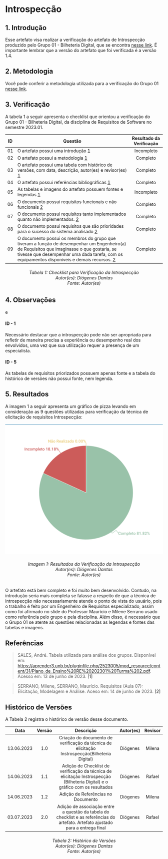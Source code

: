 # Introspecção
## 1. Introdução
Esse artefato visa realizar a verificação do artefato de Introspecção produzido pelo Grupo 01 - Bilheteria Digital, que se encontra [nesse link](https://requisitos-de-software.github.io/2023.1-BilheteriaDigital/elicitacao/tecnicas/introspeccao/).
É importante lembrar que a versão do artefato que foi verificada é a versão 1.4.

## 2. Metodologia
Você pode conferir a metodologia utilizada para a verificação do Grupo 01 [nesse link](https://requisitos-de-software.github.io/2023.1-Twitch/verificacao_grupo01/planejamento/).

## 3. Verificação

A tabela 1 a seguir apresenta o checklist que orientou a verificação do Grupo 01 - Bilheteria Digital, da disciplina de Requisitos de Software no semestre 2023.01.

| ID |Questão| Resultado da Verificação |
| :---: | --- | :---: |
| 01 | O artefato possui uma introdução [1](#1) | Incompleto|
| 02 | O artefato possui a metodologia  [1](#1) | Completo |
| 03 | O artefato possui uma tabela com histórico de versões, com data, descrição, autor(es) e revisor(es) [1](#1) | Completo |
| 04 | O artefato possui referências bibliográficas [1](#1) | Completo |
| 05 | As tabelas e imagens do artefato possuem fontes e legendas [1](#1) | Incompleto  |
| 06 | O documento possui requisitos funcionais e não funcionais [2](#2)| Completo |
| 07 | O documento possui requisitos tanto implementados quanto não implementados. [2](#2) | Completo |
| 08 | O documento possui requisitos que são prioridades para o sucesso do sistema analisado [2](#2) | Completo |
| 09 | O documento possui os membros do grupo que tiveram a função de desempenhar um Engenheiro(a) de Requisitos que imaginasse o que gostaria, se tivesse que desempenhar uma dada tarefa, com os equipamentos disponíveis e demais recursos. [2](#2) | Completo |


<h6 align = "center"> Tabela 1: Checklist para Verificação da Introspecção
<br> Autor(es): Diógenes Dantas
<br>Fonte: Autor(es)</h6>

## 4. Observações
e
#### ID - 1

Necessário destacar que a introspecção pode não ser apropriada para refletir de maneira precisa a experiência ou desempenho real dos envolvidos, uma vez que sua utilização requer a presença de um especialista. 

#### ID - 5

As tabelas de requisitos priorizados possuem apenas fonte e a tabela do histórico de versões não possui fonte, nem legenda.

## 5. Resultados
A imagem 1 a seguir apresenta um gráfico de pizza levando em consideração as 9 questões utilizadas para verificação da técnica de elicitação de requisitos Introspecção:

![Resultados Instrospecção](./imagens_verifica01/introspeccao.png)
<h6 align = "center"> Imagem 1: Resultados da Verificação da Introspecção
<br> Autor(es): Diógenes Dantas
<br>Fonte: Autor(es)</h6>

O artefato está bem completo e foi muito bem desenvolvido. Contudo, na introdução seria mais completa se falasse a respeito de que a técnica de introspecção não necessariamente atende o ponto de vista do usuário, pois o trabalho é feito por um Engenheiro de Requisitos especializado, assim como foi afirmado no slide do Professor Maurício e Milene Serrano usado como referência pelo grupo e pela disciplina. Além disso, é necessário que o Grupo 01 se atente as questões relacionadas as legendas e fontes das tabelas e imagens.

## Referências

>SALES, André. Tabela utilizada para análise dos grupos. Disponível em: https://aprender3.unb.br/pluginfile.php/2523005/mod_resource/content/31/Plano_de_Ensino%20RE%20202301%20Turma%202.pdf. Acesso em: 13 de junho de 2023. <a id="1">[1]</a>

>SERRANO, Milene, SERRANO, Maurício. Requisitos (Aula 07): Elicitação, Modelagem e Análise. Aceso em: 14 de junho de 2023. <a id="2">[2]</a>

## Histórico de Versões

A Tabela 2 registra o histórico de versão desse documento.

|    Data    | Versão | Descrição                                                                      | Autor(es)  | Revisor  |
| :--------: | :----: | :----------------------------------------------------------------------------: | :--------: | :------: |
| 13.06.2023 | 1.0    | Criação do documento de verificação da técnica de elicitação Instrospecção(Bilheteria Digital) |   Diógenes  |  Milena  |
| 14.06.2023 | 1.1    | Adição de Checklist de verificação da técnica de elicitação Instrospecção (Bilheteria Digital) e o gráfico com os resultados |   Diógenes  |  Rafael  |
| 14.06.2023 | 1.2    | Adição de Referências no Documento | Diógenes  |  Milena  |
| 03.07.2023 | 2.0    | Adição de associação entre a questão da tabela do checklist e as referências do artefato. Artefato ajustado para a entrega final |   Diógenes   | Rafael |


<h6 align = "center"> Tabela 2: Histórico de Versões
<br> Autor(es): Diógenes Dantas
<br>Fonte: Autor(es)</h6>
